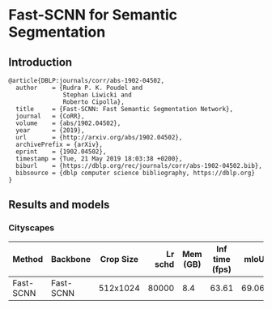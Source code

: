 # Fast-SCNN for Semantic Segmentation

## Introduction
```
@article{DBLP:journals/corr/abs-1902-04502,
  author    = {Rudra P. K. Poudel and
               Stephan Liwicki and
               Roberto Cipolla},
  title     = {Fast-SCNN: Fast Semantic Segmentation Network},
  journal   = {CoRR},
  volume    = {abs/1902.04502},
  year      = {2019},
  url       = {http://arxiv.org/abs/1902.04502},
  archivePrefix = {arXiv},
  eprint    = {1902.04502},
  timestamp = {Tue, 21 May 2019 18:03:38 +0200},
  biburl    = {https://dblp.org/rec/journals/corr/abs-1902-04502.bib},
  bibsource = {dblp computer science bibliography, https://dblp.org}
}
```

## Results and models

### Cityscapes
|   Method   | Backbone  | Crop Size | Lr schd | Mem (GB) | Inf time (fps) | mIoU  | mIoU(ms+flip) |                                                                                                                                                                                              download                                                                                              |
|------------|-----------|-----------|--------:|----------|----------------|------:|---------------|----------------------------------------------------------------------------------------------------------------------------------------------------------------------------------------------------------------------------------------------------------------------------------------------------|
| Fast-SCNN  | Fast-SCNN | 512x1024  |   80000 |      8.4 |          63.61 | 69.06 | -             | [model](https://openmmlab.oss-cn-hangzhou.aliyuncs.com/mmsegmentation/v0.5/fast_scnn/fast_scnn_4x8_80k_lr0.12_cityscapes-cae6c46a.pth) &#124; [log](https://openmmlab.oss-cn-hangzhou.aliyuncs.com/mmsegmentation/v0.5/fast_scnn/fast_scnn_4x8_80k_lr0.12_cityscapes-20200807_165744.log.json)     |
